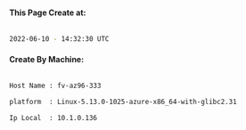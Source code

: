 
   
#### This Page Create at:

```bash

2022-06-10 - 14:32:30 UTC

```

#### Create By Machine:

```bash

Host Name : fv-az96-333

platform  : Linux-5.13.0-1025-azure-x86_64-with-glibc2.31

Ip Local  : 10.1.0.136

```

